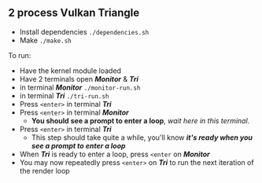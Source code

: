 ## 2 process Vulkan Triangle


- Install dependencies ```./dependencies.sh```
- Make ```./make.sh```

To run:
- Have the kernel module loaded
- Have 2 terminals open ***Monitor*** & ***Tri***
- in terminal ***Monitor*** ```./monitor-run.sh```
- in terminal ***Tri*** ```./tri-run.sh```
- Press ```<enter>``` in terminal ***Tri***
- Press ```<enter>``` in terminal ***Monitor***
    - **You should see a prompt to enter a loop**, *wait here in this terminal*.
- Press ```<enter>``` in terminal ***Tri***
    - This step should take quite a while, you'll know ***it's ready when you see a prompt to enter a loop***
- When ***Tri*** is ready to enter a loop, press ```<enter``` on ***Monitor***
- You may now repeatedly press ```<enter>``` on ***Tri*** to run the next iteration of the render loop
